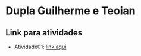 # Dupla Guilherme e Teoian

## Link para atividades

- Atividade01: [link aqui](https://drive.google.com/open?id=1cjHnFoXVHb7UbvDrck4ZbaOVXGF_T_wI)
